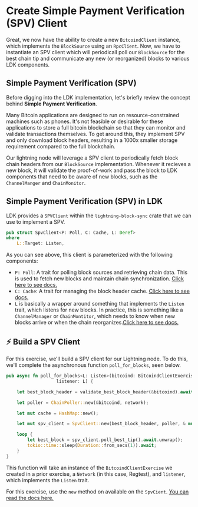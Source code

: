 # Create Simple Payment Verification (SPV) Client

Great, we now have the ability to create a new `BitcoindClient` instance, which implements the `BlockSource` using an `RpcClient`. Now, we have to instantiate an SPV client which will periodicall poll our `BlockSource` for the best chain tip and communicate any new (or reorganized) blocks to various LDK components.

## Simple Payment Verification (SPV)
Before digging into the LDK implementation, let's briefly review the concept behind **Simple Payment Verification**.

Many Bitcoin applications are designed to run on resource-constrained machines such as phones. It's not feasible or desirable for these applications to store a full bitcoin blockchain so that they can monitor and validate transactions themselves. To get around this, they implement SPV and only download block headers, resulting in a 1000x smaller storage requirement compared to the full blockchain.

Our lightning node will leverage a SPV client to periodically fetch block chain headers from our `BlockSource` implementation. Whenever it recieves a new block, it will validate the proof-of-work and pass the block to LDK components that need to be aware of new blocks, such as the `ChannelManger` and `ChainMonitor`.

## Simple Payment Verification (SPV) in LDK
LDK provides a `SPVClient` within the `lightning-block-sync` crate that we can use to implement a SPV.

```rust
pub struct SpvClient<P: Poll, C: Cache, L: Deref>
where
    L::Target: Listen,
```
As you can see above, this client is parameterized with the following components:
- `P: Poll`: A trait for polling block sources and retrieving chain data. This is used to fetch new blocks and maintain chain synchronization. [Click here to see docs.](https://docs.rs/lightning-block-sync/latest/lightning_block_sync/poll/trait.Poll.html)
- `C: Cache`: A trait for managing the block header cache. [Click here to see docs.](
https://docs.rs/lightning-block-sync/latest/lightning_block_sync/trait.Cache.html)
- ```L``` is basically a wrapper around something that implements the ```Listen``` trait, which listens for new blocks. In practice, this is something like a `ChannelManager` or `ChainMontitor`, which needs to know when new blocks arrive or when the chain reorganizes.[Click here to see docs.](https://docs.rs/lightning/0.0.125/lightning/chain/trait.Listen.html)

## ⚡️ Build a SPV Client
For this exercise, we'll build a SPV client for our Lightning node. To do this, we'll complete the asynchronous function `poll_for_blocks`, seen below.

```rust
pub async fn poll_for_blocks<L: Listen>(bitcoind: BitcoindClientExercise, network: Network,
                   listener: L) {

    let best_block_header = validate_best_block_header(&bitcoind).await.unwrap();

    let poller = ChainPoller::new(&bitcoind, network);

    let mut cache = HashMap::new();

    let mut spv_client = SpvClient::new(best_block_header, poller, & mut cache, &listener);

    loop {
        let best_block = spv_client.poll_best_tip().await.unwrap();
        tokio::time::sleep(Duration::from_secs(1)).await;
    }
}
```

This function will take an instance of the `BitcoindClientExercise` we created in a prior exercise, a `Network` (in this case, Regtest), and  `listener`, which implements the `Listen` trait.

For this exercise, use the `new` method on available on the `SpvCient`. [You can read the docs here.](https://docs.rs/lightning-block-sync/latest/lightning_block_sync/struct.SpvClient.html#method.new)